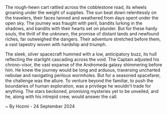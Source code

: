 
The rough-hewn cart rattled across the cobblestone road, its wheels groaning under the weight of supplies. The sun beat down relentlessly on the travelers, their faces tanned and weathered from days spent under the open sky. The journey was fraught with peril, bandits lurking in the shadows, and bandits with their hearts set on plunder. But for these hardy souls, the thrill of the unknown, the promise of distant lands and newfound riches, far outweighed the dangers. Their adventure stretched before them, a vast tapestry woven with hardship and triumph. 

The sleek, silver spacecraft hummed with a low, anticipatory buzz, its hull reflecting the starlight cascading across the void. The Captain adjusted his chrono-visor, the vast expanse of the Andromeda galaxy shimmering before him. He knew the journey would be long and arduous, traversing uncharted nebulae and navigating perilous wormholes. But for a seasoned spacefarer, the challenge was the allure. To venture beyond the familiar, to push the boundaries of human exploration, was a privilege he wouldn't trade for anything. The stars beckoned, promising mysteries yet to be unveiled, and he, along with his intrepid crew, would answer the call. 

~ By Hozmi - 24 September 2024
